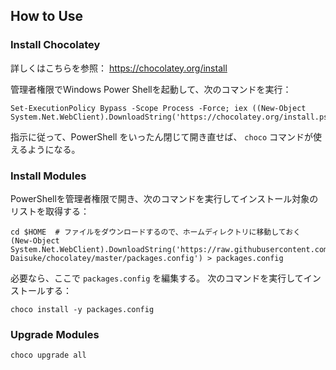 ## How to Use

### Install Chocolatey

詳しくはこちらを参照： https://chocolatey.org/install

管理者権限でWindows Power Shellを起動して、次のコマンドを実行：

    Set-ExecutionPolicy Bypass -Scope Process -Force; iex ((New-Object System.Net.WebClient).DownloadString('https://chocolatey.org/install.ps1'))

指示に従って、PowerShell をいったん閉じて開き直せば、 `choco` コマンドが使えるようになる。

### Install Modules

PowerShellを管理者権限で開き、次のコマンドを実行してインストール対象のリストを取得する：

    cd $HOME  # ファイルをダウンロードするので、ホームディレクトリに移動しておく
    (New-Object System.Net.WebClient).DownloadString('https://raw.githubusercontent.com/Maki-Daisuke/chocolatey/master/packages.config') > packages.config

必要なら、ここで `packages.config` を編集する。
次のコマンドを実行してインストールする：

    choco install -y packages.config

### Upgrade Modules

    choco upgrade all
